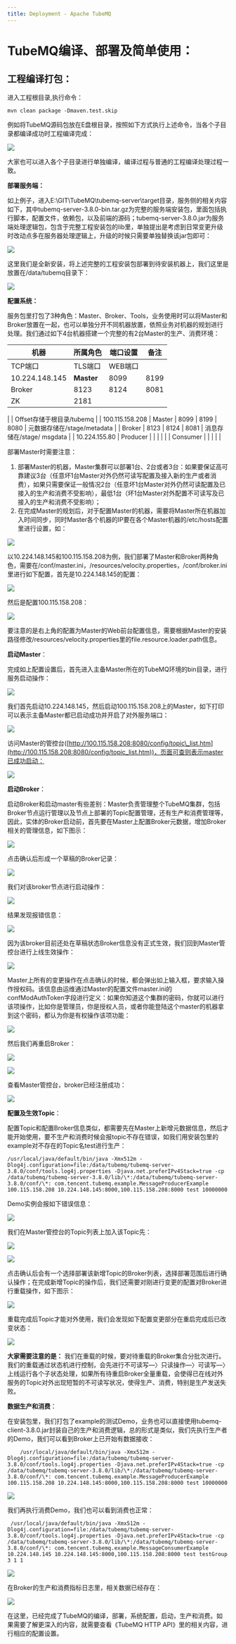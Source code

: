 ```yaml
---
title: Deployment - Apache TubeMQ
---
```


# TubeMQ编译、部署及简单使用：

## 工程编译打包：

进入工程根目录,执行命令：

```
mvn clean package -Dmaven.test.skip
```

例如将TubeMQ源码包放在E盘根目录，按照如下方式执行上述命令，当各个子目录都编译成功时工程编译完成：

![](img/sysdeployment/sys_compile.png)

大家也可以进入各个子目录进行单独编译，编译过程与普通的工程编译处理过程一致。

**部署服务端：**

如上例子，进入E:\GIT\TubeMQ\tubemq-server\target目录，服务侧的相关内容如下，其中tubemq-server-3.8.0-bin.tar.gz为完整的服务端安装包，里面包括执行脚本，配置文件，依赖包，以及前端的源码；tubemq-server-3.8.0.jar为服务端处理逻辑包，包含于完整工程安装包的lib里，单独提出是考虑到日常变更升级时改动点多在服务器处理逻辑上，升级的时候只需要单独替换该jar包即可：

![](img/sysdeployment/sys_package.png)

这里我们是全新安装，将上述完整的工程安装包部署到待安装机器上，我们这里是放置在/data/tubemq目录下：

![](img/sysdeployment/sys_package_list.png)


**配置系统：**

服务包里打包了3种角色：Master、Broker、Tools，业务使用时可以将Master和Broker放置在一起，也可以单独分开不同机器放置，依照业务对机器的规划进行处理。我们通过如下4台机器搭建一个完整的有2台Master的生产、消费环境：

| 机器 | 所属角色 | 端口设置 | 备注 |
| --- | --- | --- | --- |
| TCP端口 | TLS端口 | WEB端口 |
| 10.224.148.145 | **Master** | 8099 | 8199 | 8080 | 元数据存储在/stage/metadata |
| Broker | 8123 | 8124 | 8081 | 消息存储在/stage/msgdata |
| ZK | 2181 |
 |
 | Offset存储于根目录/tubemq |
| 100.115.158.208 | Master | 8099 | 8199 | 8080 | 元数据存储在/stage/metadata |
| Broker | 8123 | 8124 | 8081 | 消息存储在/stage/ msgdata |
| 10.224.155.80 | Producer |
 |
 |
 |
 |
| Consumer |
 |
 |
 |
 |

部署Master时需要注意：

1. 部署Master的机器，Master集群可以部署1台、2台或者3台：如果要保证高可靠建议3台（任意坏1台Master对外仍然可读写配置及接入新的生产或者消费），如果只需要保证一般情况2台（任意坏1台Master对外仍然可读配置及已接入的生产和消费不受影响），最低1台（坏1台Master对外配置不可读写及已接入的生产和消费不受影响）；
2. 在完成Master的规划后，对于配置Master的机器，需要将Master所在机器加入时间同步，同时Master各个机器的IP要在各个Master机器的/etc/hosts配置里进行设置，如：

![](img/sysdeployment/sys_address_host.png)

以10.224.148.145和100.115.158.208为例，我们部署了Master和Broker两种角色，需要在/conf/master.ini，/resources/velocity.properties，/conf/broker.ini里进行如下配置，首先是10.224.148.145的配置：

![](img/sysdeployment/sys_configure_1.png)

然后是配置100.115.158.208：

![](img/sysdeployment/sys_configure_2.png)

要注意的是右上角的配置为Master的Web前台配置信息，需要根据Master的安装路径修改/resources/velocity.properties里的file.resource.loader.path信息。

**启动Master**：

完成如上配置设置后，首先进入主备Master所在的TubeMQ环境的bin目录，进行服务启动操作：

![](img/sysdeployment/sys_master_start.png)

我们首先启动10.224.148.145，然后启动100.115.158.208上的Master，如下打印可以表示主备Master都已启动成功并开启了对外服务端口：

![](img/sysdeployment/sys_master_startted.png)

访问Master的管控台([http://100.115.158.208:8080/config/topic\_list.htm](http://100.115.158.208:8080/config/topic_list.htm))，页面可查则表示master已成功启动：

![](img/sysdeployment/sys_master_console.png)

**启动Broker**：

启动Broker和启动master有些差别：Master负责管理整个TubeMQ集群，包括Broker节点运行管理以及节点上部署的Topic配置管理，还有生产和消费管理等，因此，实体的Broker启动前，首先要在Master上配置Broker元数据，增加Broker相关的管理信息，如下图示：

![](img/sysdeployment/sys_broker_configure.png)

点击确认后形成一个草稿的Broker记录：

![](img/sysdeployment/sys_broker_online.png)

我们对该broker节点进行启动操作：

![](img/sysdeployment/sys_broker_start.png)

结果发现报错信息：

![](img/sysdeployment/sys_broker_start_error.png)

因为该broker目前还处在草稿状态Broker信息没有正式生效，我们回到Master管控台进行上线生效操作：

![](img/sysdeployment/sys_broker_online_2.png)

Master上所有的变更操作在点击确认的时候，都会弹出如上输入框，要求输入操作授权码。该信息由运维通过Master的配置文件master.ini的confModAuthToken字段进行定义：如果你知道这个集群的密码，你就可以进行该项操作，比如你是管理员，你是授权人员，或者你能登陆这个master的机器拿到这个密码，都认为你是有权操作该项功能：

![](img/sysdeployment/sys_broker_deploy.png)


然后我们再重启Broker：

![](img/sysdeployment/sys_broker_restart_1.png)

![](img/sysdeployment/sys_broker_restart_2.png)

查看Master管控台，broker已经注册成功：

![](img/sysdeployment/sys_broker_finished.png)


**配置及生效Topic**：

配置Topic和配置Broker信息类似，都需要先在Master上新增元数据信息，然后才能开始使用，要不生产和消费时候会报topic不存在错误，如我们用安装包里的example对不存在的Topic名test进行生产：
```
/usr/local/java/default/bin/java -Xmx512m -Dlog4j.configuration=file:/data/tubemq/tubemq-server-3.8.0/conf/tools.log4j.properties -Djava.net.preferIPv4Stack=true -cp /data/tubemq/tubemq-server-3.8.0/lib/\*:/data/tubemq/tubemq-server-3.8.0/conf/\*: com.tencent.tubemq.example.MessageProducerExample 100.115.158.208 10.224.148.145:8000,100.115.158.208:8000 test 10000000 
```

Demo实例会报如下错误信息：

![](img/sysdeployment/sys_topic_error.png)

我们在Master管控台的Topic列表上加入该Topic先：

![](img/sysdeployment/sys_topic_create.png)

![](img/sysdeployment/sys_topic_select.png)

点击确认后会有一个选择部署该新增Topic的Broker列表，选择部署范围后进行确认操作；在完成新增Topic的操作后，我们还需要对刚进行变更的配置对Broker进行重载操作，如下图示：

![](img/sysdeployment/sys_topic_deploy.png)

重载完成后Topic才能对外使用，我们会发现如下配置变更部分在重启完成后已改变状态：

![](img/sysdeployment/sys_topic_finished.png)


**大家需要注意的是：** 我们在重载的时候，要对待重载的Broker集合分批次进行。我们的重载通过状态机进行控制，会先进行不可读写—〉只读操作—〉可读写—〉上线运行各个子状态处理，如果所有待重启Broker全量重载，会使得已在线对外服务的Topic对外出现短暂的不可读写状况，使得生产、消费，特别是生产发送失败。

**数据生产和消费**：

在安装包里，我们打包了example的测试Demo，业务也可以直接使用tubemq-client-3.8.0.jar封装自己的生产和消费逻辑，总的形式是类似，我们先执行生产者的Demo，我们可以看到Broker上已开始有数据接收：
```
	/usr/local/java/default/bin/java -Xmx512m -Dlog4j.configuration=file:/data/tubemq/tubemq-server-3.8.0/conf/tools.log4j.properties -Djava.net.preferIPv4Stack=true -cp /data/tubemq/tubemq-server-3.8.0/lib/\*:/data/tubemq/tubemq-server-3.8.0/conf/\*: com.tencent.tubemq.example.MessageProducerExample 100.115.158.208 10.224.148.145:8000,100.115.158.208:8000 test 10000000 
```

![](img/sysdeployment/sys_node_status.png)

我们再执行消费Demo，我们也可以看到消费也正常：
```
 /usr/local/java/default/bin/java -Xmx512m -Dlog4j.configuration=file:/data/tubemq/tubemq-server-3.8.0/conf/tools.log4j.properties -Djava.net.preferIPv4Stack=true -cp /data/tubemq/tubemq-server-3.8.0/lib/\*:/data/tubemq/tubemq-server-3.8.0/conf/\*: com.tencent.tubemq.example.MessageConsumerExample 10.224.148.145 10.224.148.145:8000,100.115.158.208:8000 test testGroup 3 1 1 

```

![](img/sysdeployment/sys_node_status_2.png)

在Broker的生产和消费指标日志里，相关数据已经存在：

![](img/sysdeployment/sys_node_log.png)

在这里，已经完成了TubeMQ的编译，部署，系统配置，启动，生产和消费。如果需要了解更深入的内容，就需要查看《TubeMQ HTTP API》里的相关内容，进行相应的配置设置。